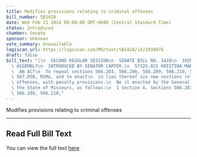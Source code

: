 ```yaml
---
title: Modifies provisions relating to criminal offenses
bill_number: SB1428
date: Wed Feb 21 2024 00:00:00 GMT-0600 (Central Standard Time)
status: Introduced
chamber: Senate
sponsor: Unknown
vote_summary: Unavailable
legiscan_url: https://legiscan.com/MO/text/SB1428/id/2938076
draft: false
bill_text: "|\n  SECOND REGULAR SESSION\n  SENATE BILL NO. 1428\n  102ND GENERA L\
  \ ASSEMBLY\n  INTRODUCED BY SENATOR CARTER.\n  5732S.02I KRISTINA MARTIN, Secretary\n\
  \  AN ACT\n  To repeal sections 566.203, 566.206, 566.209, 566.210, 566.211, and\
  \ 567.050, RSMo, and to enact\n  in lieu thereof six new sections relating to criminal\
  \ offenses, with penalty provisions.\n  Be it enacted by the General Assembly of\
  \ the State of Missouri, as follows:\n  1 Section A. Sections 566.203, 566.206,\
  \ 566.209, 566.210,"
---
```

Modifies provisions relating to criminal offenses

---

## Read Full Bill Text

You can view the full text [here](https://legiscan.com/MO/text/SB1428/id/2938076).
